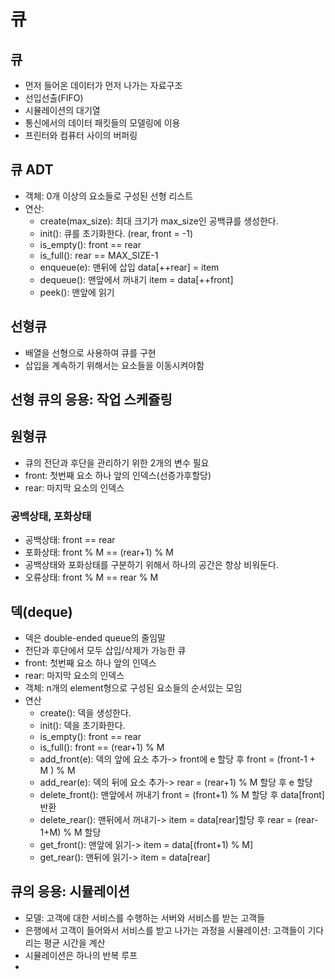 # 큐

## 큐

- 먼저 들어온 데이터가 먼저 나가는 자료구조
- 선입선출(FIFO)
- 시뮬레이션의 대기열
- 통신에서의 데이터 패킷들의 모델링에 이용
- 프린터와 컴퓨터 사이의 버퍼링

## 큐 ADT

- 객체: 0개 이상의 요소들로 구성된 선형 리스트
- 연산:
  - create(max_size): 최대 크기가 max_size인 공백큐를 생성한다.
  - init(): 큐를 초기화한다. (rear, front = -1)
  - is_empty(): front == rear
  - is_full(): rear == MAX_SIZE-1
  - enqueue(e): 맨뒤에 삽입 data[++rear] = item
  - dequeue(): 맨앞에서 꺼내기 item = data[++front]
  - peek(): 맨앞에 읽기

## 선형큐

- 배열을 선형으로 사용하여 큐를 구현
- 삽입을 계속하기 위해서는 요소들을 이동시켜야함

## 선형 큐의 응용: 작업 스케쥴링

## 원형큐

- 큐의 전단과 후단을 관리하기 위한 2개의 변수 필요
- front: 첫번째 요소 하나 앞의 인덱스(선증가후할당)
- rear: 마지막 요소의 인덱스

### 공백상태, 포화상태

- 공백상태: front == rear
- 포화상태: front % M == (rear+1) % M
- 공백상태와 포화상태를 구분하기 위해서 하나의 공간은 항상 비워둔다.
- 오류상태: front % M == rear % M

## 덱(deque)

- 덱은 double-ended queue의 줄임말
- 전단과 후단에서 모두 삽입/삭제가 가능한 큐
- front: 첫번째 요소 하나 앞의 인덱스
- rear: 마지막 요소의 인덱스
- 객체: n개의 element형으로 구성된 요소들의 순서있는 모임
- 연산
  - create(): 덱을 생성한다.
  - init(): 덱을 초기화한다.
  - is_empty(): front == rear
  - is_full(): front == (rear+1) % M
  - add_front(e): 덱의 앞에 요소 추가-> front에 e 할당 후 front = (front-1 + M ) % M
  - add_rear(e): 덱의 뒤에 요소 추가-> rear = (rear+1) % M 할당 후 e 할당
  - delete_front(): 맨앞에서 꺼내기 front = (front+1) % M 할당 후 data[front] 반환
  - delete_rear(): 맨뒤에서 꺼내기-> item = data[rear]할당 후 rear = (rear-1+M) % M 할당
  - get_front(): 맨앞에 읽기-> item = data[(front+1) % M]
  - get_rear(): 맨뒤에 읽기-> item = data[rear]

## 큐의 응용: 시뮬레이션

- 모델: 고객에 대한 서비스를 수행하는 서버와 서비스를 받는 고객들
- 은행에서 고객이 들어와서 서비스를 받고 나가는 과정을 시뮬레이션: 고객들이 기다리는 평균 시간을 계산
- 시뮬레이션은 하나의 반복 루프
-
